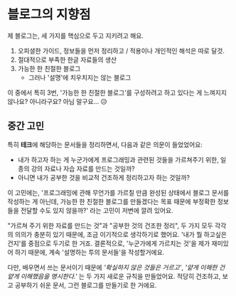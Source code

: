 # 블로그의 지향점

제 블로그는, 세 가지를 핵심으로 두고 지키려고 해요.

1. 오피셜한 가이드, 정보들을 먼저 정리하고 / 적용이나 개인적인 해석은 따로 달것.
1. 절대적으로 부족한 한글 자료들의 생산
1. 가능한 한 친절한 블로그
   - 그러나 '설명'에 치우치지는 않는 블로그

이 중에서 특히 3번, '가능한 한 친절한 블로그'를 구성하려고 하고 있다는 게 느껴지지 않나요? 아니라구요? 아님 말구요... :disappointed_relieved:

## 중간 고민

특히 **테크**에 해당하는 문서들을 정리하면서, 다음과 같은 의문이 들었었어요:

- 내가 하고자 하는 게 누군가에게 프로그래밍과 관련된 것들을 가르쳐주기 위한, 일종의 강의 자료나 자습 자료를 만드는 것일까?
- 아니면 내가 공부한 것을 비교적 건조하게 정리하고자 하는 것일까?

이 고민에는, '프로그래밍에 관해 무언가를 가르칠 만큼 완성된 상태에서 블로그 문서를 작성하는 게 아닌데, 가능한 한 친절한 블로그를 만들겠다는 목표 때문에 부정확한 정보들을 전달할 수도 있지 않을까?' 라는 고민이 저변에 깔려 있어요.

"가르쳐 주기 위한 자료를 만드는 것"과 "공부한 것의 건조한 정리", 두 가지 모두 각각의 의의가 충분히 있기 때문에, 조금 이기적으로 생각하기로 했어요. '내가 뭘 하고싶은건지'를 중점으로 두기로 한 거죠. 결론적으로, '누군가에게 가르치는 것'을 제가 재미있어 하기 때문에, 계속 '설명하는 투의 문서들'을 작성할거에요.

다만, 배우면서 쓰는 문서이기 때문에 _'확실하지 않은 것들은 거르고'_, _'얕게 이해한 건 얕게 이해했음을 명시한다.'_ 는 두 가지 새로운 규칙을 만들었어요. 적당히 건조하고, 보고 공부하기 쉬운 문서, 그런 블로그를 만들기로 한 거에요.
